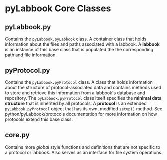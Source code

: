 # pyLabbook Core Classes

## pyLabbook.py
Contains the `pyLabbook.pyLabbook` class.  A container class that holds information about the files and paths associated with a labbook.  A **labbook** is an instance of this base class that is populated the the corresponding path and file information.

## pyProtocol.py
Contains the `pyLabbook.pyProtocol` class.  A class that holds information about the structure of protocol-associated data and contains methods used to store and retrieve this information from a labbook's database and repository.  The `pyLabbook.pyProtocol` class itself specifies the **minimal data structure** that is inherited by all protocols.  A **protocol** is an extended `pyLabbook.pyProtocol` object that has its own, modified `setup()` method.  See python/pyLabbook/protocols documentation for more information on how protocols extend this base class.

## core.py
Contains more *global* style functions and definitions that are not specific to a protocol or labbook.  Also serves as an interface for file system operations.
